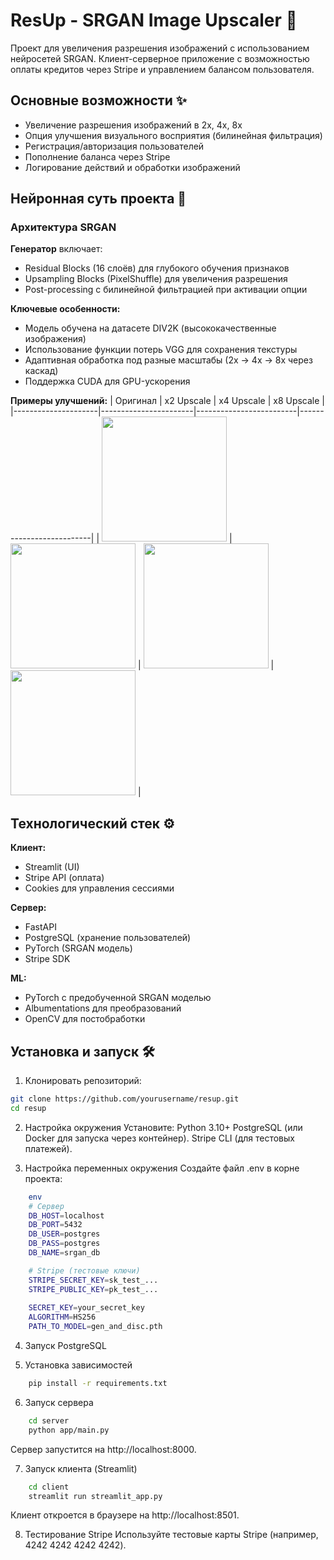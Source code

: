 # ResUp - SRGAN Image Upscaler 🚀

Проект для увеличения разрешения изображений с использованием нейросетей SRGAN. Клиент-серверное приложение с возможностью оплаты кредитов через Stripe и управлением балансом пользователя.

## Основные возможности ✨
- Увеличение разрешения изображений в 2x, 4x, 8x
- Опция улучшения визуального восприятия (билинейная фильтрация)
- Регистрация/авторизация пользователей
- Пополнение баланса через Stripe
- Логирование действий и обработки изображений

## Нейронная суть проекта 🧠

### Архитектура SRGAN
**Генератор** включает:
- Residual Blocks (16 слоёв) для глубокого обучения признаков
- Upsampling Blocks (PixelShuffle) для увеличения разрешения
- Post-processing с билинейной фильтрацией при активации опции

**Ключевые особенности:**
- Модель обучена на датасете DIV2K (высококачественные изображения)
- Использование функции потерь VGG для сохранения текстуры
- Адаптивная обработка под разные масштабы (2x → 4x → 8x через каскад)
- Поддержка CUDA для GPU-ускорения

**Примеры улучшений:**
| Оригинал | x2 Upscale | x4 Upscale | x8 Upscale |
|---------------------|-----------------------|-------------------------|--------------------------|
| <img src="demo/orig_ship.jpg" width="200"> | <img src="demo/x2_enhanced_ship.jpg" width="200"> | <img src="demo/x4_enhanced _ship.jpg" width="200"> | <img src="demo/x8_enhanced _ship.jpg" width="200"> |

## Технологический стек ⚙️
**Клиент:**
- Streamlit (UI)
- Stripe API (оплата)
- Cookies для управления сессиями

**Сервер:**
- FastAPI
- PostgreSQL (хранение пользователей)
- PyTorch (SRGAN модель)
- Stripe SDK

**ML:**
- PyTorch с предобученной SRGAN моделью
- Albumentations для преобразований
- OpenCV для постобработки

## Установка и запуск 🛠️

1. Клонировать репозиторий:
```bash
git clone https://github.com/yourusername/resup.git
cd resup
```

2. Настройка окружения
Установите:
	Python 3.10+
	PostgreSQL (или Docker для запуска через контейнер).
	Stripe CLI (для тестовых платежей).

3. Настройка переменных окружения
Создайте файл .env в корне проекта:
```bash
	env
	# Сервер  
	DB_HOST=localhost  
	DB_PORT=5432  
	DB_USER=postgres 
	DB_PASS=postgres  
	DB_NAME=srgan_db  

	# Stripe (тестовые ключи)  
	STRIPE_SECRET_KEY=sk_test_...  
	STRIPE_PUBLIC_KEY=pk_test_...  
 
	SECRET_KEY=your_secret_key  
	ALGORITHM=HS256  
	PATH_TO_MODEL=gen_and_disc.pth 
```
4. Запуск PostgreSQL

5. Установка зависимостей
```bash
	pip install -r requirements.txt  
```
6. Запуск сервера
```bash
	cd server  
	python app/main.py
```
Сервер запустится на http://localhost:8000.

7. Запуск клиента (Streamlit)
```bash
	cd client  
	streamlit run streamlit_app.py
```
Клиент откроется в браузере на http://localhost:8501.

8. Тестирование Stripe
	Используйте тестовые карты Stripe (например, 4242 4242 4242 4242).
